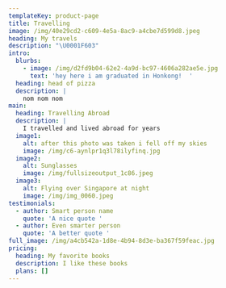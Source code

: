 ```yaml
---
templateKey: product-page
title: Travelling
image: /img/40e29cd2-c609-4e5a-8ac9-a4cbe7d599d8.jpeg
heading: My travels
description: "\U0001F603"
intro:
  blurbs:
    - image: /img/d2fd9b04-62e2-4a9d-bc97-4606a282ae5e.jpg
      text: 'hey here i am graduated in Honkong!  '
  heading: head of pizza
  description: |
    nom nom nom
main:
  heading: Travelling Abroad
  description: |
    I travelled and lived abroad for years
  image1:
    alt: after this photo was taken i fell off my skies
    image: /img/c6-aynlpr1q3l78ilyfinq.jpg
  image2:
    alt: Sunglasses
    image: /img/fullsizeoutput_1c86.jpeg
  image3:
    alt: Flying over Singapore at night
    image: /img/img_0060.jpeg
testimonials:
  - author: Smart person name
    quote: 'A nice quote '
  - author: Even smarter person
    quote: 'A better quote '
full_image: /img/a4cb542a-1d8e-4b94-8d3e-ba367f59feac.jpg
pricing:
  heading: My favorite books
  description: I like these books
  plans: []
---
```


